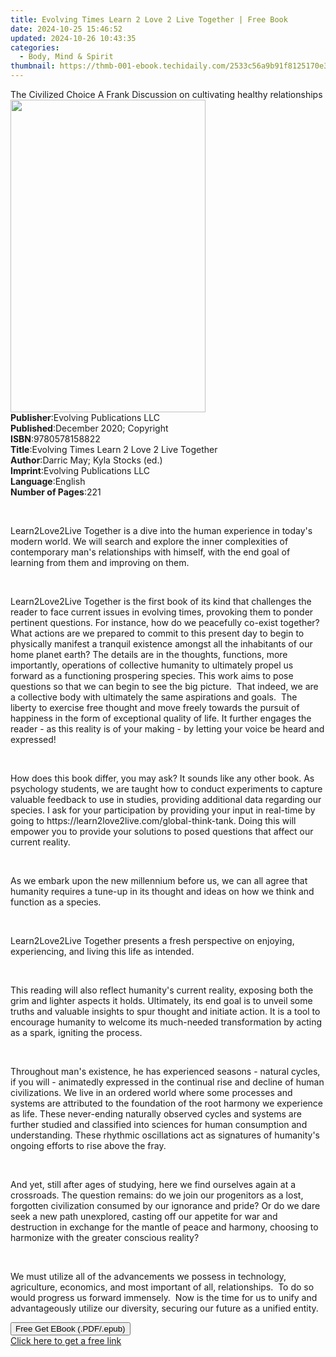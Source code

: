 ```yaml
---
title: Evolving Times Learn 2 Love 2 Live Together | Free Book
date: 2024-10-25 15:46:52
updated: 2024-10-26 10:43:35
categories:
  - Body, Mind & Spirit
thumbnail: https://thmb-001-ebook.techidaily.com/2533c56a9b91f8125170e316d08b6288c841bac81540997fef983799546e48f9.jpg
---
```

<main id="book-container">
  <div class="flex flex-col">
    <div class="book-brief flex-1 py-6 px-4 sm:p-6 md:py-10 md:px-8">
      <!-- brief-->
      <div class="book-brief-main">
        The Civilized Choice A Frank Discussion on cultivating healthy
        relationships
      </div>
    </div>
    <div
      class="book-meta-info flex-1 grid gap-4 col-start-1 col-end-3 row-start-1 sm:mb-6 sm:grid-cols-4 lg:gap-6 lg:col-start-2 lg:row-end-6 lg:row-span-6 lg:mb-0"
    >
      <div
        class="book-meta-info-left place-content-center mt-4 p-4 text-sm leading-6 col-start-2 col-span-2 dark:text-slate-400"
      >
        <img
          class="w-full h-500 object-cover rounded-lg sm:h-255 sm:col-span-2 lg:col-span-full"
          src="https://img-001-ebook.techidaily.com/950ce9ab51f34afb57e7bfa18efb00ad92117493bf5fca8e54d204fec3873b4a.jpg"
          alt=""
          width="312"
          height="500"
        />
      </div>
      <div
        class="book-meta-info-right mt-2 col-start-1 row-start-2 col-span-3 self-center"
      >
        <!-- meta data  -->
        <div class="flex flex-col px-4 md:px-8">
          <div class="flex-1">
            <strong>Publisher</strong>:<span class="px-2"
              >Evolving Publications LLC</span
            >
          </div>
          <div class="flex-1">
            <strong>Published</strong>:<span class="px-2"
              >December 2020; Copyright</span
            >
          </div>
          <div class="flex-1">
            <strong>ISBN</strong>:<span class="px-2">9780578158822</span>
          </div>
          <div class="flex-1">
            <strong>Title</strong>:<span class="px-2"
              >Evolving Times Learn 2 Love 2 Live Together</span
            >
          </div>
          <div class="flex-1">
            <strong>Author</strong>:<span class="px-2"
              >Darric May; Kyla Stocks (ed.)</span
            >
          </div>
          <div class="flex-1">
            <strong>Imprint</strong>:<span class="px-2"
              >Evolving Publications LLC</span
            >
          </div>
          <div class="flex-1">
            <strong>Language</strong>:<span class="px-2">English</span>
          </div>
          <div class="flex-1">
            <strong>Number of Pages</strong>:<span class="px-2">221</span>
          </div>
        </div>
      </div>
    </div>
    <div class="book-description flex-1 py-6 px-4 sm:p-6 md:py-10 md:px-8">
      <div class="book-description-main">
        <div accordion-content="" id="description">
          <p><br /></p>
          <p>
            Learn2Love2Live Together&nbsp;is a dive into the human experience in
            today's modern world. We will search and explore the inner
            complexities of contemporary man's relationships with himself, with
            the end goal of learning from them and improving on them.&nbsp;
          </p>
          <p><br /></p>
          <p>
            Learn2Love2Live Together&nbsp;is the first book of its kind that
            challenges the reader to face current issues in evolving times,
            provoking them to ponder pertinent questions. For instance, how do
            we peacefully co-exist together? What actions are we prepared to
            commit to this present day to begin to physically manifest a
            tranquil existence amongst all the inhabitants of our home planet
            earth? The details are in the thoughts, functions, more importantly,
            operations of collective humanity to ultimately propel us forward as
            a functioning prospering species. This work aims to pose questions
            so that we can begin to see the big picture.&nbsp;&nbsp;That indeed,
            we are a collective body with ultimately the same aspirations and
            goals.&nbsp;&nbsp;The liberty to exercise free thought and move
            freely towards the pursuit of happiness in the form of exceptional
            quality of life. It further engages the reader - as this reality is
            of your making - by letting your voice be heard and expressed!&nbsp;
          </p>
          <p><br /></p>
          <p>
            How does this book differ, you may ask? It sounds like any other
            book. As psychology students, we are taught how to conduct
            experiments to capture valuable feedback to use in studies,
            providing additional data regarding our species. I ask for your
            participation by providing your input in real-time by going to
            https://learn2love2live.com/global-think-tank. Doing this will
            empower you to provide your solutions to posed questions that affect
            our current reality.
          </p>
          <p><br /></p>
          <p>
            As we embark upon the new millennium before us, we can all agree
            that humanity requires a tune-up in its thought and ideas on how we
            think and function as a species.&nbsp;
          </p>
          <p><br /></p>
          <p>
            Learn2Love2Live Together&nbsp;presents a fresh perspective on
            enjoying, experiencing, and living this life as intended.&nbsp;
          </p>
          <p><br /></p>
          <p>
            This reading will also reflect humanity's current reality, exposing
            both the grim and lighter aspects it holds. Ultimately, its end goal
            is to unveil some truths and valuable insights to spur thought and
            initiate action. It is a tool to encourage humanity to welcome its
            much-needed transformation by acting as a spark, igniting the
            process.&nbsp;
          </p>
          <p><br /></p>
          <p>
            Throughout man's existence, he has experienced seasons - natural
            cycles, if you will - animatedly expressed in the continual rise and
            decline of human civilizations.<span style="color: rgb(255, 0, 0)"
              >&nbsp;</span
            >We live in an ordered world where some processes and systems are
            attributed to the foundation of the root harmony we experience as
            life. These never-ending naturally observed cycles and systems are
            further studied and classified into sciences for human consumption
            and understanding.<span style="color: rgb(255, 0, 0)">&nbsp;</span
            >These rhythmic oscillations act as signatures of humanity's ongoing
            efforts to rise above the fray.&nbsp;
          </p>
          <p><br /></p>
          <p>
            And yet, still after ages of studying, here we find ourselves again
            at a crossroads. The question remains: do we join our progenitors as
            a lost, forgotten civilization consumed by our ignorance and pride?
            Or do we dare seek a new path unexplored, casting off our appetite
            for war and destruction in exchange for the mantle of peace and
            harmony, choosing to harmonize with the greater conscious
            reality?&nbsp;
          </p>
          <p><br /></p>
          <p>
            We must utilize all of the advancements we possess in technology,
            agriculture, economics, and most important of all,
            relationships.&nbsp;&nbsp;To do so would progress us forward
            immensely.&nbsp;&nbsp;Now is the time for us to unify and
            advantageously utilize our diversity, securing our future as a
            unified entity.&nbsp;
          </p>
        </div>
        <div class="accordion-fader"></div>
      </div>
    </div>
    <div class="book-excerpts flex-1 py-6 px-4 sm:p-6 md:py-10 md:px-8"></div>
    <div
      class="book-about-author flex-1 py-6 px-4 sm:p-6 md:py-10 md:px-8"
    ></div>
    <div class="book-free-get flex-1 py-6 px-4 sm:p-6 md:py-10 md:px-8">
      <button
        id="btn-free-get"
        class="bg-blue-500 hover:bg-blue-700 text-white font-bold py-2 px-4 rounded"
      >
        Free Get EBook (.PDF/.epub)
      </button>
      <div id="countdown-display" class="px-2 text-lg mt-2"></div>
      <a
        id="free-link"
        class="hidden bg-blue-500 hover:bg-blue-700 text-white font-bold py-2 px-4 rounded"
        href="https://www.ebooks.com/en-us/book/210264794/evolving-times-learn-2-love-2-live-together/darric-may/"
        target="_blank"
        >Click here to get a free link</a
      >
    </div>
    <script>
      let countdownTime = 0;
      let countdownInterval = null;
      document
        .getElementById('btn-free-get')
        .addEventListener('click', startCountdown);
      function startCountdown() {
        countdownTime = new Date().getTime() + 60000 * 3;
        countdownInterval = setInterval(updateCountdown, 1000);
        document.getElementById('btn-free-get').disabled = true;
        document
          .getElementById('btn-free-get')
          .classList.add('bg-gray-500', 'cursor-not-allowed');
      }
      function updateCountdown() {
        let currentTime = new Date().getTime();
        let timeLeft = countdownTime - currentTime;
        let secondsLeft = Math.floor(timeLeft / 1000);
        document.getElementById('countdown-display').innerHTML =
          `Remaining time: ${secondsLeft} seconds.`;
        if (secondsLeft <= 0) {
          clearInterval(countdownInterval);
          document.getElementById('btn-free-get').classList.add('hidden');
          document.getElementById('free-link').classList.remove('hidden');
          document.getElementById('countdown-display').innerHTML = '';
        }
      }
    </script>
  </div>
</main>
